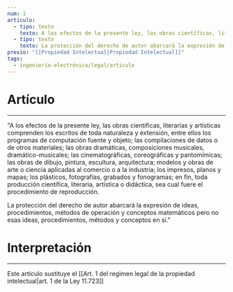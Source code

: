 ```yaml
---
num: 1
articulo:
  - tipo: texto
    texto: A los efectos de la presente ley, las obras científicas, literarias y artísticas comprenden los escritos de toda naturaleza y extensión, entre ellos los programas de computación fuente y objeto; las compilaciones de datos o de otros materiales; las obras dramáticas, composiciones musicales, dramático-musicales; las cinematográficas, coreográficas y pantomímicas; las obras de dibujo, pintura, escultura, arquitectura; modelos y obras de arte o ciencia aplicadas al comercio o a la industria; los impresos, planos y mapas; los plásticos, fotografías, grabados y fonogramas; en fin, toda producción científica, literaria, artística o didáctica, sea cual fuere el procedimiento de reproducción.
  - tipo: texto
    texto: La protección del derecho de autor abarcará la expresión de ideas, procedimientos, métodos de operación y conceptos matemáticos pero no esas ideas, procedimientos, métodos y conceptos en sí.
previo: "[[Propiedad Intelectual|Propiedad Intelectual]]"
tags:
  - ingeniería-electrónica/legal/articulo
---
```

# Artículo
---
"A los efectos de la presente ley, las obras científicas, literarias y artísticas comprenden los escritos de toda naturaleza y extensión, entre ellos los programas de computación fuente y objeto; las compilaciones de datos o de otros materiales; las obras dramáticas, composiciones musicales, dramático-musicales; las cinematográficas, coreográficas y pantomímicas; las obras de dibujo, pintura, escultura, arquitectura; modelos y obras de arte o ciencia aplicadas al comercio o a la industria; los impresos, planos y mapas; los plásticos, fotografías, grabados y fonogramas; en fin, toda producción científica, literaria, artística o didáctica, sea cual fuere el procedimiento de reproducción.

La protección del derecho de autor abarcará la expresión de ideas, procedimientos, métodos de operación y conceptos matemáticos pero no esas ideas, procedimientos, métodos y conceptos en sí."

# Interpretación
---
Este artículo sustituye el [[Art. 1 del regimen legal de la propiedad intelectual|art. 1 de la Ley 11.723]]